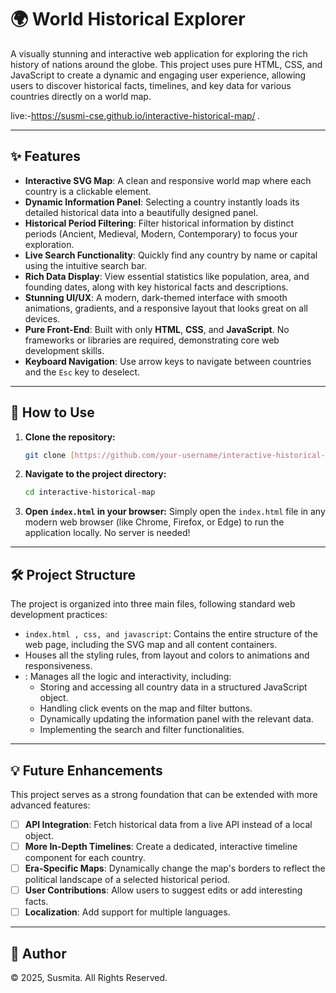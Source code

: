 # 🌍 World Historical Explorer

A visually stunning and interactive web application for exploring the rich history of nations around the globe. This project uses pure HTML, CSS, and JavaScript to create a dynamic and engaging user experience, allowing users to discover historical facts, timelines, and key data for various countries directly on a world map.

live:-https://susmi-cse.github.io/interactive-historical-map/ 
*.*

---

## ✨ Features

- **Interactive SVG Map**: A clean and responsive world map where each country is a clickable element.
- **Dynamic Information Panel**: Selecting a country instantly loads its detailed historical data into a beautifully designed panel.
- **Historical Period Filtering**: Filter historical information by distinct periods (Ancient, Medieval, Modern, Contemporary) to focus your exploration.
- **Live Search Functionality**: Quickly find any country by name or capital using the intuitive search bar.
- **Rich Data Display**: View essential statistics like population, area, and founding dates, along with key historical facts and descriptions.
- **Stunning UI/UX**: A modern, dark-themed interface with smooth animations, gradients, and a responsive layout that looks great on all devices.
- **Pure Front-End**: Built with only **HTML**, **CSS**, and **JavaScript**. No frameworks or libraries are required, demonstrating core web development skills.
- **Keyboard Navigation**: Use arrow keys to navigate between countries and the `Esc` key to deselect.

---

## 🚀 How to Use

1.  **Clone the repository:**
    ```bash
    git clone [https://github.com/your-username/interactive-historical-map.git](https://github.com/your-username/interactive-historical-map.git)
    ```

2.  **Navigate to the project directory:**
    ```bash
    cd interactive-historical-map
    ```

3.  **Open `index.html` in your browser:**
    Simply open the `index.html` file in any modern web browser (like Chrome, Firefox, or Edge) to run the application locally. No server is needed!

---

## 🛠️ Project Structure

The project is organized into three main files, following standard web development practices:

-   `index.html , css, and javascript`: Contains the entire structure of the web page, including the SVG map and all content containers.
-    Houses all the styling rules, from layout and colors to animations and responsiveness.
-   : Manages all the logic and interactivity, including:
    -   Storing and accessing all country data in a structured JavaScript object.
    -   Handling click events on the map and filter buttons.
    -   Dynamically updating the information panel with the relevant data.
    -   Implementing the search and filter functionalities.

---

## 💡 Future Enhancements

This project serves as a strong foundation that can be extended with more advanced features:

-   [ ] **API Integration**: Fetch historical data from a live API instead of a local object.
-   [ ] **More In-Depth Timelines**: Create a dedicated, interactive timeline component for each country.
-   [ ] **Era-Specific Maps**: Dynamically change the map's borders to reflect the political landscape of a selected historical period.
-   [ ] **User Contributions**: Allow users to suggest edits or add interesting facts.
-   [ ] **Localization**: Add support for multiple languages.

---

## 👤 Author

&copy; 2025, Susmita. All Rights Reserved.
